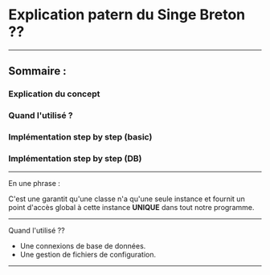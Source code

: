 # Explication patern du Singe Breton ??

-----------------------------------------

## Sommaire :
### Explication du concept
### Quand l'utilisé ?
### Implémentation step by step (basic)
### Implémentation step by step (DB)

-----------------------------------------

En une phrase :

C'est une garantit qu'une classe n'a qu'une seule instance et fournit un point d'accès global à cette instance **UNIQUE** dans tout notre programme. 

-----------------------------------------

Quand l'utilisé ??

- Une connexions de base de données.
- Une gestion de fichiers de configuration.

-----------------------------------------
